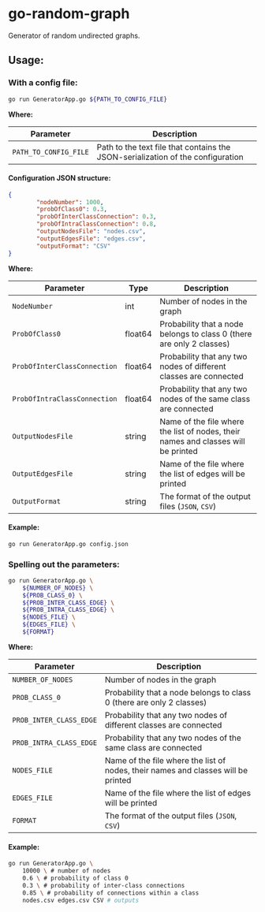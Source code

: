 # go-random-graph

Generator of random undirected graphs.

## Usage: 
### With a config file:

```bash
go run GeneratorApp.go ${PATH_TO_CONFIG_FILE}
```

**Where:**

|Parameter |Description|
|---|---|
|`PATH_TO_CONFIG_FILE` | Path to the text file that contains the JSON-serialization of the configuration|

#### Configuration JSON structure:

```json
{
        "nodeNumber": 1000,
        "probOfClass0": 0.3,
        "probOfInterClassConnection": 0.3,
        "probOfIntraClassConnection": 0.8,
        "outputNodesFile": "nodes.csv",
        "outputEdgesFile": "edges.csv",
        "outputFormat": "CSV"
}
```

**Where:**

|Parameter |Type |Description |
|---|---|---|
|`NodeNumber` |int | Number of nodes in the graph | 
|`ProbOfClass0` |float64 | Probability that a node belongs to class 0 (there are only 2 classes)|
|`ProbOfInterClassConnection` |float64 | Probability that any two nodes of different classes are connected| 
|`ProbOfIntraClassConnection` |float64 | Probability that any two nodes of the same class are connected| 
|`OutputNodesFile` |string | Name of the file where the list of nodes, their names and classes will be printed| 
|`OutputEdgesFile` |string | Name of the file where the list of edges will be printed| 
|`OutputFormat` |string | The format of the output files (`JSON`, `CSV`)| 

#### Example:

```bash
go run GeneratorApp.go config.json
```

### Spelling out the parameters:

```bash
go run GeneratorApp.go \
    ${NUMBER_OF_NODES} \
    ${PROB_CLASS_0} \
    ${PROB_INTER_CLASS_EDGE} \
    ${PROB_INTRA_CLASS_EDGE} \
    ${NODES_FILE} \
    ${EDGES_FILE} \
    ${FORMAT}
```

**Where:**

|Parameter |Description |
|---|---|
|`NUMBER_OF_NODES` | Number of nodes in the graph | 
|`PROB_CLASS_0`| Probability that a node belongs to class 0 (there are only 2 classes)|
|`PROB_INTER_CLASS_EDGE`| Probability that any two nodes of different classes are connected| 
|`PROB_INTRA_CLASS_EDGE`| Probability that any two nodes of the same class are connected| 
|`NODES_FILE`| Name of the file where the list of nodes, their names and classes will be printed| 
|`EDGES_FILE`| Name of the file where the list of edges will be printed| 
|`FORMAT`| The format of the output files (`JSON`, `CSV`)| 

#### Example:

```bash
go run GeneratorApp.go \
    10000 \ # number of nodes
    0.6 \ # probability of class 0
    0.3 \ # probability of inter-class connections
    0.85 \ # probability of connections within a class
    nodes.csv edges.csv CSV # outputs
```
